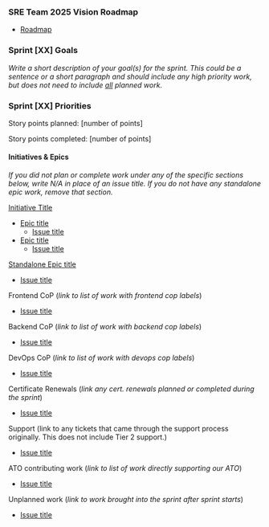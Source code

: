 ### SRE Team 2025 Vision Roadmap



* [Roadmap](https://vfs.atlassian.net/wiki/spaces/~712020d2fbd572ca6b4c94b469a3bdb618888c/pages/3722248239/Stability+Reliability+Engineering+SRE+Team+Roadmap+Q1+2025+DRAFT)


### Sprint [XX] Goals


_Write a short description of your goal(s) for the sprint. This could be a sentence or a short paragraph and should include any high priority work, but does not need to include <span style="text-decoration:underline;">all</span> planned work._



### Sprint [XX] Priorities

Story points planned: [number of points]

Story points completed: [number of points]

#### Initiatives & Epics</span>

*If you did not plan or complete work under any of the specific sections below, write *N/A* in place of an issue title. If you do not have any standalone epic work, remove that section.*

[Initiative Title](link)



* [Epic title](link)
    * [Issue title](link)
* [Epic title](link)
    * [Issue title](link)

[Standalone Epic title](link)



* [Issue title](link)

Frontend CoP (*link to list of work with frontend cop labels*)



* [Issue title](link)

Backend CoP (*link to list of work with backend cop labels*)



* [Issue title](link)

DevOps CoP (*link to list of work with devops cop labels*)



* [Issue title](link)

Certificate Renewals (*link any cert. renewals planned or completed during the sprint*)



* [Issue title](link)

Support (link to any tickets that came through the support process originally. This does not include Tier 2 support.)



* [Issue title](link)

ATO contributing work (*link to list of work directly supporting our ATO*)



* [Issue title](link)

Unplanned work (*link to work brought into the sprint after sprint starts*) 



* [Issue title](link)
